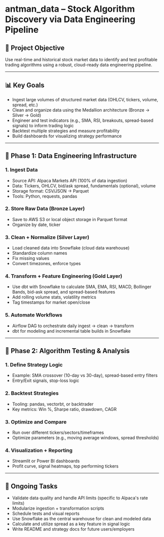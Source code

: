 # antman_data – Stock Algorithm Discovery via Data Engineering Pipeline

## 📌 Project Objective
Use real-time and historical stock market data to identify and test profitable trading algorithms using a robust, cloud-ready data engineering pipeline.

---

## 📊 Key Goals
- Ingest large volumes of structured market data (OHLCV, tickers, volume, spread, etc.)
- Clean and organize data using the Medallion architecture (Bronze → Silver → Gold)
- Engineer and test indicators (e.g., SMA, RSI, breakouts, spread-based signals) to inform trading logic
- Backtest multiple strategies and measure profitability
- Build dashboards for visualizing strategy performance

---

## 🔧 Phase 1: Data Engineering Infrastructure

### 1. Ingest Data
- Source API: Alpaca Markets API (100% of data ingestion)
- Data: Tickers, OHLCV, bid/ask spread, fundamentals (optional), volume
- Storage format: CSV/JSON → Parquet
- Tools: Python, requests, pandas

### 2. Store Raw Data (Bronze Layer)
- Save to AWS S3 or local object storage in Parquet format
- Organize by date, ticker

### 3. Clean + Normalize (Silver Layer)
- Load cleaned data into Snowflake (cloud data warehouse)
- Standardize column names
- Fix missing values
- Convert timezones, enforce types

### 4. Transform + Feature Engineering (Gold Layer)
- Use dbt with Snowflake to calculate SMA, EMA, RSI, MACD, Bollinger Bands, bid-ask spread, and spread-based features
- Add rolling volume stats, volatility metrics
- Tag timestamps for market open/close

### 5. Automate Workflows
- Airflow DAG to orchestrate daily ingest → clean → transform
- dbt for modeling and incremental table builds in Snowflake

---

## 🧠 Phase 2: Algorithm Testing & Analysis

### 1. Define Strategy Logic
- Example: SMA crossover (10-day vs 30-day), spread-based entry filters
- Entry/Exit signals, stop-loss logic

### 2. Backtest Strategies
- Tooling: pandas, vectorbt, or backtrader
- Key metrics: Win %, Sharpe ratio, drawdown, CAGR

### 3. Optimize and Compare
- Run over different tickers/sectors/timeframes
- Optimize parameters (e.g., moving average windows, spread thresholds)

### 4. Visualization + Reporting
- Streamlit or Power BI dashboards
- Profit curve, signal heatmaps, top performing tickers

---

## 🔁 Ongoing Tasks
- Validate data quality and handle API limits (specific to Alpaca's rate limits)
- Modularize ingestion + transformation scripts
- Schedule tests and visual reports
- Use Snowflake as the central warehouse for clean and modeled data
- Calculate and utilize spread as a key feature in signal logic
- Write README and strategy docs for future users/employers

